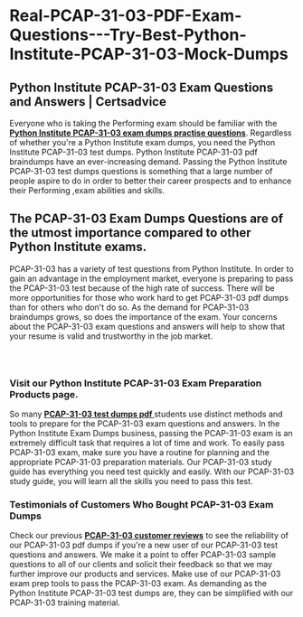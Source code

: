 # Real-PCAP-31-03-PDF-Exam-Questions---Try-Best-Python-Institute-PCAP-31-03-Mock-Dumps
<h2><strong>Python Institute PCAP-31-03 Exam Questions and Answers | Certsadvice</strong></h2> <p>Everyone who is taking the Performing exam should be familiar with the <a href="http://www.certsadvice.com/python-institute/pcap-31-03-practice-questions"><strong>Python Institute PCAP-31-03 exam dumps practise questions</strong></a>. Regardless of whether you&#39;re a Python Institute exam dumps, you need the Python Institute PCAP-31-03 test dumps. Python Institute PCAP-31-03 pdf braindumps have an ever-increasing demand. Passing the Python Institute PCAP-31-03 test dumps questions is something that a large number of people aspire to do in order to better their career prospects and to enhance their Performing ,exam abilities and skills.</p> <h2><strong>The PCAP-31-03 Exam Dumps Questions are of the utmost importance compared to other Python Institute exams.</strong></h2> <p>PCAP-31-03 has a variety of test questions from Python Institute. In order to gain an advantage in the employment market, everyone is preparing to pass the PCAP-31-03 test because of the high rate of success. There will be more opportunities for those who work hard to get PCAP-31-03 pdf dumps than for others who don&#39;t do so. As the demand for PCAP-31-03 braindumps grows, so does the importance of the exam. Your concerns about the PCAP-31-03 exam questions and answers will help to show that your resume is valid and trustworthy in the job market.</p> <p><a href="http://www.certsadvice.com/python-institute/pcap-31-03-practice-questions" style="display: block; padding: 1em 0; text-align: center; "><img alt="" src="https://1.bp.blogspot.com/-RUOr8Wn-CRk/YUYAxC8kcHI/AAAAAAAAAnw/F7BbdI3tw8QDj5z8iX0vQAioQzKiUxduwCLcBGAsYHQ/s0/unnamed.jpg" /></a></p> <h3><strong>Visit our Python Institute PCAP-31-03 Exam Preparation Products page.</strong></h3> <p>So many <a href="http://www.certsadvice.com/python-institute/pcap-31-03-practice-questions"><strong>PCAP-31-03 test dumps pdf </strong></a>students use distinct methods and tools to prepare for the PCAP-31-03 exam questions and answers. In the Python Institute Exam Dumps business, passing the PCAP-31-03 exam is an extremely difficult task that requires a lot of time and work. To easily pass PCAP-31-03 exam, make sure you have a routine for planning and the appropriate PCAP-31-03 preparation materials. Our PCAP-31-03 study guide has everything you need test quickly and easily. With our PCAP-31-03 study guide, you will learn all the skills you need to pass this test.</p> <h3><strong>Testimonials of Customers Who Bought PCAP-31-03 Exam Dumps</strong></h3> <p>Check our previous <a href="http://www.certsadvice.com/python-institute/pcap-31-03-practice-questions"><strong>PCAP-31-03 customer reviews</strong></a> to see the reliability of our PCAP-31-03 pdf dumps if you&#39;re a new user of our PCAP-31-03 test questions and answers. We make it a point to offer PCAP-31-03 sample questions to all of our clients and solicit their feedback so that we may further improve our products and services. Make use of our PCAP-31-03 exam prep tools to pass the PCAP-31-03 exam. As demanding as the Python Institute PCAP-31-03 test dumps are, they can be simplified with our PCAP-31-03 training material.</p>
